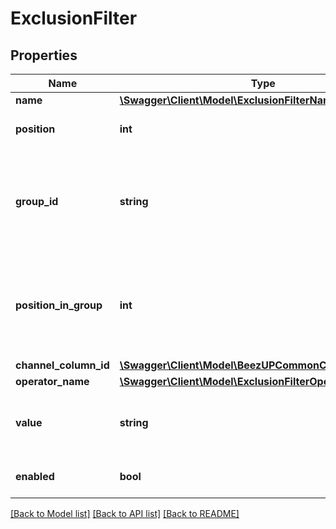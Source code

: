 # ExclusionFilter

## Properties
Name | Type | Description | Notes
------------ | ------------- | ------------- | -------------
**name** | [**\Swagger\Client\Model\ExclusionFilterName**](ExclusionFilterName.md) |  | 
**position** | **int** | The position of the exclusion filter | 
**group_id** | **string** | Indicate the filter&#39;s group. All filters in the same group means an \&quot;AND\&quot; operation in the filter group | 
**position_in_group** | **int** | Indicate the filter group position. This information is used for the UI purpose and must be unique in the filter group. | 
**channel_column_id** | [**\Swagger\Client\Model\BeezUPCommonChannelColumnId**](BeezUPCommonChannelColumnId.md) |  | 
**operator_name** | [**\Swagger\Client\Model\ExclusionFilterOperatorName**](ExclusionFilterOperatorName.md) |  | 
**value** | **string** | The value indicate by the user when the filter operation requires it. | [optional] 
**enabled** | **bool** | indicates if the filter is currently enable. | 

[[Back to Model list]](../README.md#documentation-for-models) [[Back to API list]](../README.md#documentation-for-api-endpoints) [[Back to README]](../README.md)


